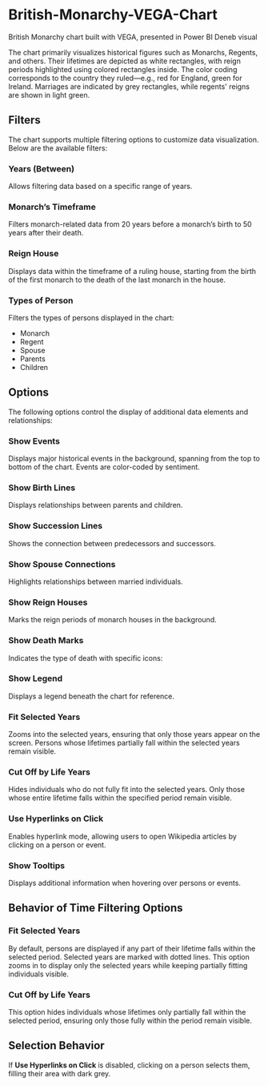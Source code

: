 # British-Monarchy-VEGA-Chart
British Monarchy chart built with VEGA, presented in Power BI Deneb visual


The chart primarily visualizes historical figures such as Monarchs, Regents, and others. Their lifetimes are depicted as white rectangles, with reign periods highlighted using colored rectangles inside. The color coding corresponds to the country they ruled—e.g., red for England, green for Ireland. Marriages are indicated by grey rectangles, while regents' reigns are shown in light green.


## Filters

The chart supports multiple filtering options to customize data visualization. Below are the available filters:

### Years (Between)

Allows filtering data based on a specific range of years.

### Monarch’s Timeframe

Filters monarch-related data from 20 years before a monarch’s birth to 50 years after their death.

### Reign House

Displays data within the timeframe of a ruling house, starting from the birth of the first monarch to the death of the last monarch in the house.


### Types of Person

Filters the types of persons displayed in the chart:

- Monarch
- Regent
- Spouse
- Parents
- Children


## Options

The following options control the display of additional data elements and relationships:

### Show Events

Displays major historical events in the background, spanning from the top to bottom of the chart. Events are color-coded by sentiment.

### Show Birth Lines

Displays relationships between parents and children.

### Show Succession Lines

Shows the connection between predecessors and successors.

### Show Spouse Connections

Highlights relationships between married individuals.

### Show Reign Houses

Marks the reign periods of monarch houses in the background.

### Show Death Marks

Indicates the type of death with specific icons:


### Show Legend

Displays a legend beneath the chart for reference.


### Fit Selected Years

Zooms into the selected years, ensuring that only those years appear on the screen. Persons whose lifetimes partially fall within the selected years remain visible.


### Cut Off by Life Years

Hides individuals who do not fully fit into the selected years. Only those whose entire lifetime falls within the specified period remain visible.


### Use Hyperlinks on Click

Enables hyperlink mode, allowing users to open Wikipedia articles by clicking on a person or event.


### Show Tooltips

Displays additional information when hovering over persons or events.


## Behavior of Time Filtering Options

### Fit Selected Years

By default, persons are displayed if any part of their lifetime falls within the selected period. Selected years are marked with dotted lines. This option zooms in to display only the selected years while keeping partially fitting individuals visible.

### Cut Off by Life Years

This option hides individuals whose lifetimes only partially fall within the selected period, ensuring only those fully within the period remain visible.

## Selection Behavior

If **Use Hyperlinks on Click** is disabled, clicking on a person selects them, filling their area with dark grey.

